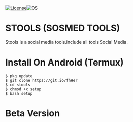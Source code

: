 
[![License](https://img.shields.io/badge/License-MIT-blue.svg?style=flat-square)](https://github.com/2EASY4HACK/stools/blob/master/LICENSE)![OS](https://img.shields.io/badge/Tested%20On-Linux%20|%20Android-yellowgreen.svg?style=flat-square)
# STOOLS (SOSMED TOOLS)
Stools is a social media tools.include all tools Social Media.
# Install On Android (Termux)
```
$ pkg update
$ git clone https://git.io/fhHer
$ cd stools
$ chmod +x setup
$ bash setup
```
# Beta Version 
